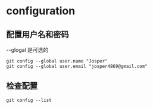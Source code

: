 # configuration

## 配置用户名和密码

--glogal 是可选的

```shell
git config --global user.name "Josper"
git config --global user.email "josper4869@gmail.com"
```

## 检查配置

```shell
git config --list
```
